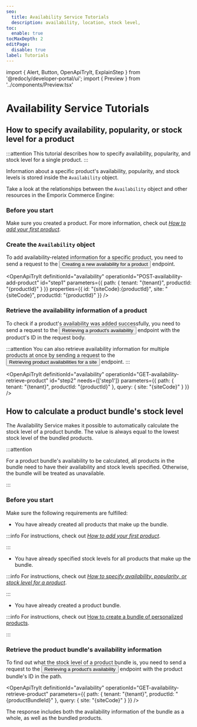```yaml
---
seo:
  title: Availability Service Tutorials
  description: availability, location, stock level,
toc:
  enable: true
tocMaxDepth: 2
editPage:
  disable: true
label: Tutorials
---
```


import {
  Alert,
  Button,
  OpenApiTryIt,
  ExplainStep
 } from '@redocly/developer-portal/ui';
import { Preview } from '../components/Preview.tsx'

# Availability Service Tutorials

## How to specify availability, popularity, or stock level for a product

:::attention This tutorial describes how to specify availability, popularity, and stock level for a single product.
:::

Information about a specific product's availability, popularity, and stock levels is stored inside the `Availability` object.

Take a look at the relationships between the `Availability` object and other resources in the Emporix Commerce Engine:

<Preview src="/docs/availability/availability.svg"></Preview>

### Before you start

Make sure you created a product. For more information, check out [*How to add your first product*](/content/product/#how-to-add-your-first-product).

### Create the `Availability` object

To add availability-related information for a specific product, you need to send a request to the <Button to="/openapi/availability/#operation/POST-availability-add-product" size="small">Creating a new availability for a product</Button> endpoint. 

<OpenApiTryIt
  definitionId="availability"
  operationId="POST-availability-add-product"
  id="step1"
  parameters={{
    path: {
      tenant: "{tenant}",
      productId: "{productId}"
    }
    }}
  properties={{ 
    id: "{siteCode}:{productId}", 
    site: "{siteCode}", 
    productId: "{productId}" 
    }}
/>

### Retrieve the availability information of a product

To check if a product's availability was added successfully, you need to send a request to the <Button to="/openapi/availability/#operation/GET-availability-retrieve-product" size="small">Retrieving a product's availability</Button> endpoint with the product's ID in the request body.

:::attention 
You can also retrieve availability information for multiple products at once by sending a request to the <Button to="/openapi/availability/#operation/POST-availability-search-products-site" size="small">Retrieving product availabilities for a site</Button> endpoint. 
:::

<OpenApiTryIt
  definitionId="availability"
  operationId="GET-availability-retrieve-product"
  id="step2"
  needs={['step1']}
  parameters={{
    path: {
      tenant: "{tenant}",
      productId: "{productId}"
    },
    query: {
      site: "{siteCode}"
    }
  }}
/>

## How to calculate a product bundle's stock level

The Availability Service makes it possible to automatically calculate the stock level of a product bundle. The value is always equal to the lowest stock level of the bundled products.

:::attention

For a product bundle's availability to be calculated, all products in the bundle need to have their availability and stock levels specified. Otherwise, the bundle will be treated as unavailable.

:::

### Before you start

Make sure the following requirements are fulfilled:

* You have already created all products that make up the bundle.

:::info
For instructions, check out [*How to add your first product*](/content/product/#how-to-add-your-first-product).

:::

* You have already specified stock levels for all products that make up the bundle.

:::info 
  For instructions, check out [*How to specify availability, popularity, or stock level for a product*](/content/product/#how-to-create-a-bundle-of-personalized-products).

:::

* You have already created a product bundle.

:::info
For instructions, check out [How to create a bundle of personalized products](/content/product/#how-to-create-a-bundle-of-personalized-products).

:::

### Retrieve the product bundle's availability information

To find out what the stock level of a product bundle is, you need to send a request to the <Button to="/openapi/availability/#operation/GET-availability-retrieve-product" size="small">Retrieving a product's availability</Button> endpoint with the product bundle's ID in the path.

<OpenApiTryIt
  definitionId="availability"
  operationId="GET-availability-retrieve-product"
  parameters={{
    path: {
      tenant: "{tenant}",
      productId: "{productBundleId}"
    },
    query: {
      site: "{siteCode}"
    }
  }}
/>

The response includes both the availability information of the bundle as a whole, as well as the bundled products.

